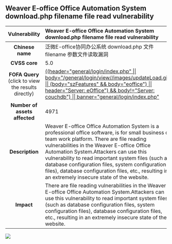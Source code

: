 ## Weaver E-office Office Automation System download.php filename file read vulnerability

|   **Vulnerability**  | **Weaver E-office Office Automation System download.php filename file read vulnerability**  |
| :----:   | :-----|
| **Chinese name**  | 泛微E-office协同办公系统 download.php 文件 filename 参数文件读取漏洞 |
| **CVSS core**  | 5.0 |
| **FOFA Query**  (click to view the results directly)| [((header="general/login/index.php" \|\| body="/general/login/view//images/updateLoad.gif" \|\| (body="szFeatures" && body="eoffice") \|\| header="Server: eOffice") && body!="Server: couchdb") \|\| banner="general/login/index.php"](https://en.fofa.info/result?qbase64=KChoZWFkZXI9ImdlbmVyYWwvbG9naW4vaW5kZXgucGhwIiB8fCBib2R5PSIvZ2VuZXJhbC9sb2dpbi92aWV3Ly9pbWFnZXMvdXBkYXRlTG9hZC5naWYiIHx8IChib2R5PSJzekZlYXR1cmVzIiAmJiBib2R5PSJlb2ZmaWNlIikgfHwgaGVhZGVyPSJTZXJ2ZXI6IGVPZmZpY2UiKSAmJiBib2R5IT0iU2VydmVyOiBjb3VjaGRiIikgfHwgYmFubmVyPSJnZW5lcmFsL2xvZ2luL2luZGV4LnBocCI%3D) |
| **Number of assets affected**  | 4971 |
| **Description**  | Weaver E-office Office Automation System is a professional office software, is for small business or team work platform. There are file reading vulnerabilities in the Weaver E-office Office Automation System.Attackers can use this vulnerability to read important system files (such as database configuration files, system configuration files), database configuration files, etc., resulting in an extremely insecure state of the website. |
| **Impact** | There are file reading vulnerabilities in the Weaver E-office Office Automation System.Attackers can use this vulnerability to read important system files (such as database configuration files, system configuration files), database configuration files, etc., resulting in an extremely insecure state of the website. |

![](https://s3.bmp.ovh/imgs/2023/06/21/008f7969a69cf000.gif)
